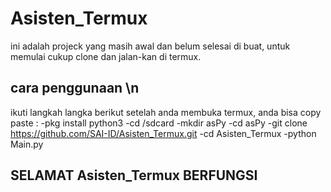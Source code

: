 # Asisten_Termux
ini adalah projeck yang masih awal dan belum selesai di buat,
untuk memulai cukup clone dan jalan-kan di termux.

## cara penggunaan \n
ikuti langkah langka berikut setelah anda membuka termux, anda bisa copy paste :
-pkg install python3
-cd /sdcard
-mkdir asPy
-cd asPy
-git clone https://github.com/SAI-ID/Asisten_Termux.git
-cd Asisten_Termux
-python Main.py

## SELAMAT Asisten_Termux BERFUNGSI
